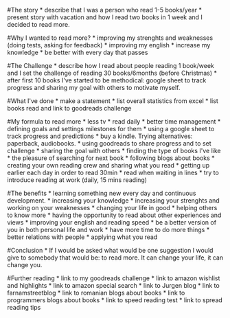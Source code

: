 #The story
    * describe that I was a person who read 1-5 books/year
	* present story with vacation and how I read two books in 1 week and I decided to read more.

#Why I wanted to read more?
	* improving my strenghts and weaknesses (doing tests, asking for feedback)
	* improving my english
	* increase my knowledge
	* be better with every day that passes

#The Challenge
	* describe how I read about people reading 1 book/week and I set the challenge of reading 30 books/6months (before Christmas)
	* after first 10 books I've started to be methodical: google sheet to track progress and sharing my goal with others to motivate myself.

#What I've done
	* make a statement
	* list overall statistics from excel
	* list books read and link to goodreads challenge

#My formula to read more
	* less tv
	* read daily
	* better time management
	* defining goals and settings milestones for them
	* using a google sheet to track progress and predictions
	* buy a kindle. Trying alternatives: paperback, audiobooks.
	* using goodreads to share progress and to set challenge
	* sharing the goal with others
	* finding the type of books I've like
	* the pleasure of searching for next book
	* following blogs about books
	* creating your own reading crew and sharing what you read
	* getting up earlier each day in order to read 30min
	* read when waiting in lines
	* try to introduce reading at work (daily, 15 mins reading)

#The benefits
	* learning something new every day and continuous development.
	* increasing your knowledge
	* increasing your strenghts and working on your weaknesses
	* changing your life in good
	* helping others to know more
	* having the opportunity to read about other experiences and views
	* improving your english and reading speed
	* be a better version of you in both personal life and work
	* have more time to do more things
	* better relations with people
	* applying what you read

#Conclusion
	* If I would be asked what would be one suggestion I would give to somebody that would be: to read more. It can change your life, it can change you.

#Further reading
	* link to my goodreads challenge
	* link to amazon wishlist and highlights
	* link to amazon special search
	* link to Jurgen blog
	* link to farnamstreetblog
	* link to romanian blogs about books
	* link to programmers blogs about books
	* link to speed reading test
	* link to spread reading tips
